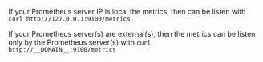 If your Prometheus server IP is local the metrics, then can be listen with `curl http://127.0.0.1:9100/metrics`

If your Prometheus server(s) are external(s), then the metrics can be listen only by the Prometheus server(s) with `curl http://__DOMAIN__:9100/metrics`